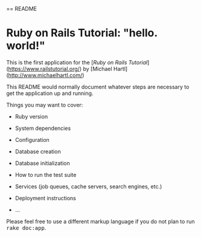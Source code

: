 == README
# Ruby on Rails Tutorial: "hello. world!"

This is the first application for the [*Ruby on Rails Tutorial*] (https://www.railstutorial.org/) by [Michael Hartl] (http://www.michaelhartl.com/)



This README would normally document whatever steps are necessary to get the
application up and running.

Things you may want to cover:

* Ruby version

* System dependencies

* Configuration

* Database creation

* Database initialization

* How to run the test suite

* Services (job queues, cache servers, search engines, etc.)

* Deployment instructions

* ...


Please feel free to use a different markup language if you do not plan to run
<tt>rake doc:app</tt>.
